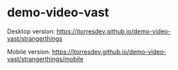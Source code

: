 # demo-video-vast

Desktop version: https://jtorresdev.github.io/demo-video-vast/strangerthings

Mobile version: https://jtorresdev.github.io/demo-video-vast/strangerthings/mobile
